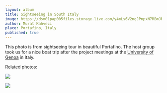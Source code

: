 ```yaml
---
layout: album
title: Sightseeing in South Italy
image: https://dsm01pap005files.storage.live.com/y4mLs6V2ngJPnpxN7RBmJROiE2iy6gZUQ7W7H5h-kumNOhsflybnIyA1fdlEFNNwD-diziSNdHXbOoWCLzVtgpso4ORSFEixtVfo75L9XyvvhyNMQpANIUjlhuNU65hmDs_Q6Y9WwmMfwxYMwkKYASlDdOCfvqE1lVUosSbcHXdAkoaZP8uCXrtqxSMzWZs8KuF?width=1200&height=900&cropmode=none
author: Murat Kahveci
place: Portafino, Italy
published: true
---
```

This photo is from sightseeing tour in beautiful Portafino. The host group took us for a nice boat trip after the project meetings at the [University of Genoa](https://unige.it/en) in Italy.

Related photos:

![](https://dsm01pap005files.storage.live.com/y4m55DyR_i3s7ZDdSUjlcPVoIupeW4xp75pc7XX7TL13RcX5hZhzG9MVtC6oMUoiLaOqQuLof7TxM_KyOMc93XSqPxR-mHDBdPaL7HPVRmjN6H5F8icgsgIuPYEwNOQktaj3c6_5wrt9BorMIlzzcksYac4JFwR83lcb30uLVmXpnpvUrS2I8XqHbWcsdOkdnxb?width=1200&height=900&cropmode=none)

![](https://dsm01pap005files.storage.live.com/y4mzWiwUN9OZipO_XWzeaAWxq_KL0uXgADmaVYsb5BUyXc94VvRA23acrzyMGpq2RPFBHJp7-jTP1_0PI_XAZ8vSz_62gg6O0eR7AowH7t9fk_fBW2obZJZrpczjfgErhB7DyUDlpM2wzHwJm2UE1uaOcmxsZn8S8glIQjd5tJSLeSJmF2-YuZK383o3YA7Xz9n?width=1200&height=900&cropmode=none)